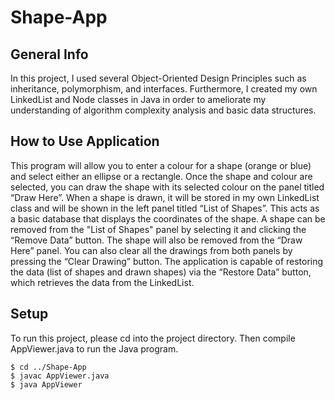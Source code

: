 # Shape-App

## General Info 
In this project, I used several Object-Oriented Design Principles such as inheritance, polymorphism, and interfaces. Furthermore, I created my own LinkedList and Node classes in Java in order to ameliorate my understanding of algorithm complexity analysis and basic data structures.  

## How to Use Application
This program will allow you to enter a colour for a shape (orange or blue) and select either an ellipse or a rectangle. Once the shape and colour are selected, you can draw the shape with its selected colour on the panel titled “Draw Here”. When a shape is drawn, it will be stored in my own LinkedList class and will be shown in the left panel titled “List of Shapes”. This acts as a basic database that displays the coordinates of the shape. A shape can be removed from the "List of Shapes" panel by selecting it and clicking the “Remove Data” button. The shape will also be removed from the “Draw Here” panel. You can also clear all the drawings from both panels by pressing the “Clear Drawing” button. The application is capable of restoring the data (list of shapes and drawn shapes) via the “Restore Data” button, which retrieves the data from the LinkedList.

## Setup
To run this project, please cd into the project directory. Then compile AppViewer.java to run the Java program. 

```
$ cd ../Shape-App
$ javac AppViewer.java
$ java AppViewer
```